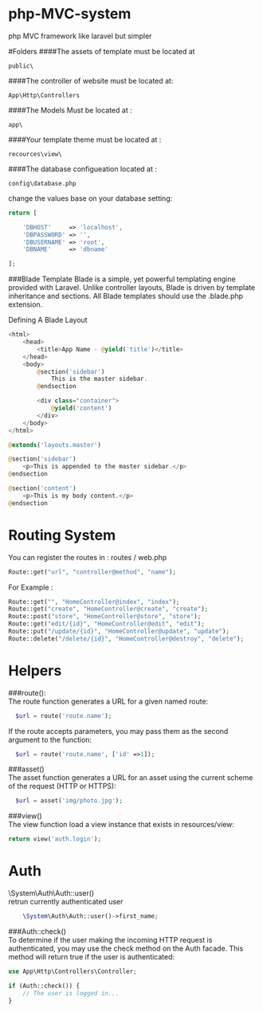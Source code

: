 # php-MVC-system
php MVC  framework like laravel but simpler

#Folders 
####The assets of template must be located at 
```
public\
```

####The controller of website must be located at:
```
App\Http\Controllers
```

####The Models Must be located at :
```
app\
```

####Your template theme must be located at :
```
recources\view\
```

####The database configueation located at :
```
config\database.php
```
change the values base on your database setting:
```php
return [

    'DBHOST'     => 'localhost',
    'DBPASSWORD' => '',
    'DBUSERNAME' => 'root',
    'DBNAME'     => 'dbname'

];
```

###Blade Template
Blade is a simple, yet powerful templating engine provided with Laravel. Unlike controller layouts, Blade is driven by template inheritance and sections. All Blade templates should use the .blade.php extension.

Defining A Blade Layout
<!-- Stored in resources/views/layouts/master.blade.php -->
```php
<html>
    <head>
        <title>App Name - @yield('title')</title>
    </head>
    <body>
        @section('sidebar')
            This is the master sidebar.
        @endsection

        <div class="container">
            @yield('content')
        </div>
    </body>
</html>
```

```php
@extends('layouts.master')

@section('sidebar')   
    <p>This is appended to the master sidebar.</p>
@endsection

@section('content')
    <p>This is my body content.</p>
@endsection
```


# Routing System

You can register the routes in :  routes / web.php
```php
Route::get("url", "controller@method", "name");
```
For Example :
```php
Route::get("", "HomeController@index", "index");
Route::get("create", "HomeController@create", "create");
Route::post("store", "HomeController@store", "store");
Route::get("edit/{id}", "HomeController@edit", "edit");
Route::put("/update/{id}", "HomeController@update", "update");
Route::delete("/delete/{id}", "HomeController@destroy", "delete");
```


# Helpers 
###route():\
The route function generates a URL for a given named route:
```php
  $url = route('route.name');
  ```
If the route accepts parameters, you may pass them as the second argument to the function:
```php
  $url = route('route.name', ['id' =>1]);
  ```
###asset()\
The asset function generates a URL for an asset using the current scheme of the request (HTTP or HTTPS):
```php
  $url = asset('img/photo.jpg');
  ```
 ###view()\
The view function load a view instance that exists in resources/view:
```php
return view('auth.login');
```
# Auth 
  \System\Auth\Auth::user()\
retrun currently authenticated user
```php
    \System\Auth\Auth::user()->first_name;
```

###Auth::check()\
To determine if the user making the incoming HTTP request is authenticated, you may use the check method on the Auth facade. This method will return true if the user is authenticated:
```php
use App\Http\Controllers\Controller;

if (Auth::check()) {
    // The user is logged in...
}
```


